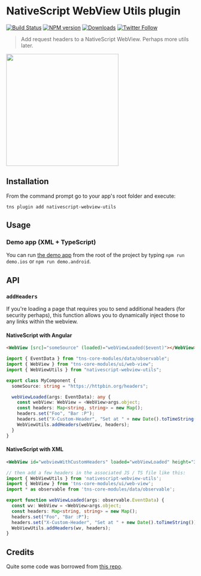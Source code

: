 # NativeScript WebView Utils plugin

[![Build Status][build-status]][build-url]
[![NPM version][npm-image]][npm-url]
[![Downloads][downloads-image]][npm-url]
[![Twitter Follow][twitter-image]][twitter-url]

[build-status]:https://travis-ci.org/EddyVerbruggen/nativescript-webview-utils.svg?branch=master
[build-url]:https://travis-ci.org/EddyVerbruggen/nativescript-webview-utils
[npm-image]:http://img.shields.io/npm/v/nativescript-webview-utils.svg
[npm-url]:https://npmjs.org/package/nativescript-webview-utils
[downloads-image]:http://img.shields.io/npm/dm/nativescript-webview-utils.svg
[twitter-image]:https://img.shields.io/twitter/follow/eddyverbruggen.svg?style=social&label=Follow%20me
[twitter-url]:https://twitter.com/eddyverbruggen

> Add request headers to a NativeScript WebView. Perhaps more utils later.

<img src="https://raw.githubusercontent.com/EddyVerbruggen/nativescript-webview-utils/master/media/ios-headers.png" width="300px"/>

## Installation
From the command prompt go to your app's root folder and execute:

```
tns plugin add nativescript-webview-utils
```

## Usage

### Demo app (XML + TypeScript)
You can run [the demo app](https://github.com/EddyVerbruggen/nativescript-webview-utils/tree/master/demo) from the root of the project by typing `npm run demo.ios` or `npm run demo.android`.

## API

### `addHeaders`
If you're loading a page that requires you to send additional headers (for security perhaps),
this function allows you to dynamically inject those to any links within the webview.

#### NativeScript with Angular

```html
<WebView [src]="someSource" (loaded)="webViewLoaded($event)"></WebView>
```

```typescript
import { EventData } from "tns-core-modules/data/observable";
import { WebView } from "tns-core-modules/ui/web-view";
import { WebViewUtils } from "nativescript-webview-utils";

export class MyComponent {
  someSource: string = "https://httpbin.org/headers";

  webViewLoaded(args: EventData): any {
    const webView: WebView = <WebView>args.object;
    const headers: Map<string, string> = new Map();
    headers.set("Foo", "Bar :P");
    headers.set("X-Custom-Header", "Set at " + new Date().toTimeString());
    WebViewUtils.addHeaders(webView, headers);
  }
}
```

#### NativeScript with XML

```xml
<WebView id="webviewWithCustomHeaders" loaded="webViewLoaded" height="360" src="https://httpbin.org/headers"/>
```

```typescript
// then add a few headers in the associated JS / TS file like this:
import { WebViewUtils } from 'nativescript-webview-utils';
import { WebView } from 'tns-core-modules/ui/web-view';
import * as observable from 'tns-core-modules/data/observable';

export function webViewLoaded(args: observable.EventData) {
  const wv: WebView = <WebView>args.object;
  const headers: Map<string, string> = new Map();
  headers.set("Foo", "Bar :P");
  headers.set("X-Custom-Header", "Set at " + new Date().toTimeString());
  WebViewUtils.addHeaders(wv, headers);
}
```

## Credits
Quite some code was borrowed from [this repo](https://github.com/okmttdhr/nativescript-webview-custom-header).
